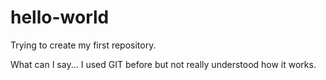 # hello-world
Trying to create my first repository.

What can I say... I used GIT before but not really understood how it works.
